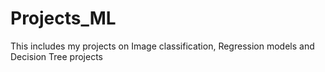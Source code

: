 # Projects_ML

This includes my projects on Image classification, Regression models and Decision Tree projects 
